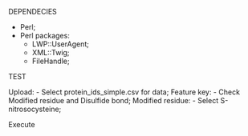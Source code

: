DEPENDECIES

- Perl;
- Perl packages:
	- LWP::UserAgent;
	- XML::Twig;
	- FileHandle;

TEST

Upload:
	- Select protein_ids_simple.csv for data;
Feature key:
	- Check Modified residue and Disulfide bond;
Modified residue:
	- Select S-nitrosocysteine;

Execute
	
